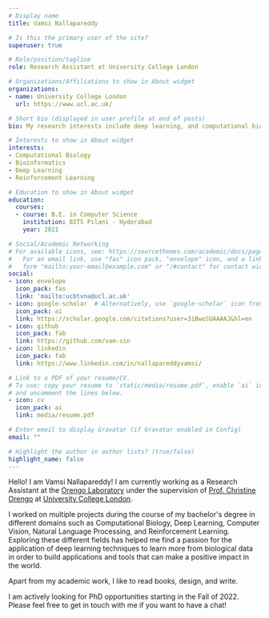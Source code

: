 ```yaml
---
# Display name
title: Vamsi Nallapareddy

# Is this the primary user of the site?
superuser: true

# Role/position/tagline
role: Research Assistant at University College London

# Organizations/Affiliations to show in About widget
organizations:
- name: University College London
  url: https://www.ucl.ac.uk/

# Short bio (displayed in user profile at end of posts)
bio: My research interests include deep learning, and computational biology

# Interests to show in About widget
interests:
- Computational Biology
- Bioinformatics
- Deep Learning
- Reinforcement Learning

# Education to show in About widget
education:
  courses:
  - course: B.E. in Computer Science
    institution: BITS Pilani - Hyderabad
    year: 2021

# Social/Academic Networking
# For available icons, see: https://sourcethemes.com/academic/docs/page-builder/#icons
#   For an email link, use "fas" icon pack, "envelope" icon, and a link in the
#   form "mailto:your-email@example.com" or "/#contact" for contact widget.
social:
- icon: envelope
  icon_pack: fas
  link: 'mailto:ucbtvna@ucl.ac.uk'
- icon: google-scholar  # Alternatively, use `google-scholar` icon from `ai` icon pack
  icon_pack: ai
  link: https://scholar.google.com/citations?user=3iBwoSUAAAAJ&hl=en
- icon: github
  icon_pack: fab
  link: https://github.com/vam-sin
- icon: linkedin
  icon_pack: fab
  link: https://www.linkedin.com/in/nallapareddyvamsi/

# Link to a PDF of your resume/CV.
# To use: copy your resume to `static/media/resume.pdf`, enable `ai` icons in `params.toml`, 
# and uncomment the lines below.
- icon: cv
  icon_pack: ai
  link: media/resume.pdf

# Enter email to display Gravatar (if Gravatar enabled in Config)
email: ""

# Highlight the author in author lists? (true/false)
highlight_name: false
---
```


Hello! I am Vamsi Nallapareddy! I am currently working as a Research Assistant at the [Orengo Laboratory](http://orengogroup.info/) under the supervision of [Prof. Christine Orengo](https://www.ucl.ac.uk/orengo-group/people/prof-christine-orengo) at [University College London](https://www.ucl.ac.uk/). 

I worked on multiple projects during the course of my bachelor's degree in different domains such as Computational Biology, Deep Learning, Computer Vision, Natural Language Processing, and Reinforcement Learning. Exploring these different fields has helped me find a passion for the application of deep learning techniques to learn more from biological data in order to build applications and tools that can make a positive impact in the world. 

Apart from my academic work, I like to read books, design, and write. 

I am actively looking for PhD opportunities starting in the Fall of 2022. Please feel free to get in touch with me if you want to have a chat! 
